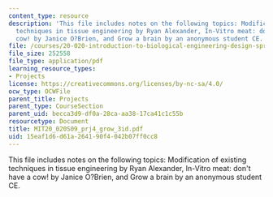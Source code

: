 ```yaml
---
content_type: resource
description: 'This file includes notes on the following topics: Modification of existing
  techniques in tissue engineering by Ryan Alexander, In-Vitro meat: don''t have a
  cow! by Janice O?Brien, and Grow a brain by an anonymous student CE. '
file: /courses/20-020-introduction-to-biological-engineering-design-spring-2009/15eaf1d6d61a264190f4042b07ff0cc8_MIT20_020S09_prj4_grow_3id.pdf
file_size: 252558
file_type: application/pdf
learning_resource_types:
- Projects
license: https://creativecommons.org/licenses/by-nc-sa/4.0/
ocw_type: OCWFile
parent_title: Projects
parent_type: CourseSection
parent_uid: becca3d9-df0a-28ca-aa38-17ca41c1c55b
resourcetype: Document
title: MIT20_020S09_prj4_grow_3id.pdf
uid: 15eaf1d6-d61a-2641-90f4-042b07ff0cc8
---
```

This file includes notes on the following topics: Modification of existing techniques in tissue engineering by Ryan Alexander, In-Vitro meat: don't have a cow! by Janice O?Brien, and Grow a brain by an anonymous student CE. 